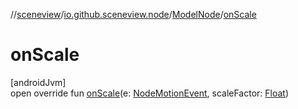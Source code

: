 //[sceneview](../../../index.md)/[io.github.sceneview.node](../index.md)/[ModelNode](index.md)/[onScale](on-scale.md)

# onScale

[androidJvm]\
open override fun [onScale](on-scale.md)(e: [NodeMotionEvent](../../io.github.sceneview.gesture/-node-motion-event/index.md), scaleFactor: [Float](https://kotlinlang.org/api/latest/jvm/stdlib/kotlin/-float/index.html))

